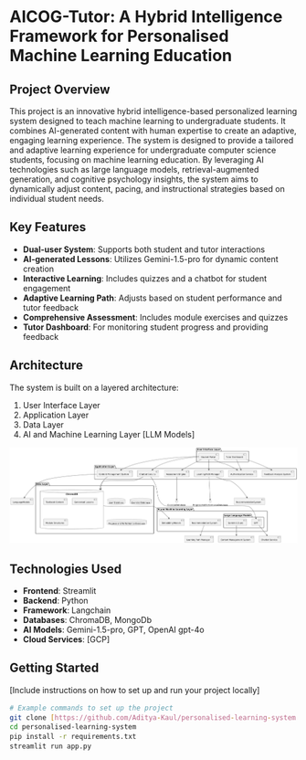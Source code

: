 # AICOG-Tutor: A Hybrid Intelligence Framework for Personalised Machine Learning Education

## Project Overview
This project is an innovative hybrid intelligence-based personalized learning system designed to teach machine learning to undergraduate students. It combines AI-generated content with human expertise to create an adaptive, engaging learning experience. The system is designed to provide a tailored and adaptive learning experience for undergraduate computer science students, focusing on machine learning education. By leveraging AI technologies such as large language models, retrieval-augmented generation, and cognitive psychology insights, the system aims to dynamically adjust content, pacing, and instructional strategies based on individual student needs.

## Key Features
- **Dual-user System**: Supports both student and tutor interactions
- **AI-generated Lessons**: Utilizes Gemini-1.5-pro for dynamic content creation
- **Interactive Learning**: Includes quizzes and a chatbot  for student engagement
- **Adaptive Learning Path**: Adjusts based on student performance and tutor feedback
- **Comprehensive Assessment**: Includes module exercises and quizzes
- **Tutor Dashboard**: For monitoring student progress and providing feedback

## Architecture
The system is built on a layered architecture:
1. User Interface Layer
2. Application Layer
3. Data Layer
4. AI and Machine Learning Layer [LLM Models]

![Architecture Diagram](uml_diagram.png)

## Technologies Used
- **Frontend**: Streamlit
- **Backend**: Python
- **Framework**: Langchain
- **Databases**: ChromaDB, MongoDb
- **AI Models**: Gemini-1.5-pro, GPT, OpenAI gpt-4o
- **Cloud Services**: [GCP]

## Getting Started
[Include instructions on how to set up and run your project locally]

```bash
# Example commands to set up the project
git clone [https://github.com/Aditya-Kaul/personalised-learning-system.git]
cd personalised-learning-system
pip install -r requirements.txt
streamlit run app.py
